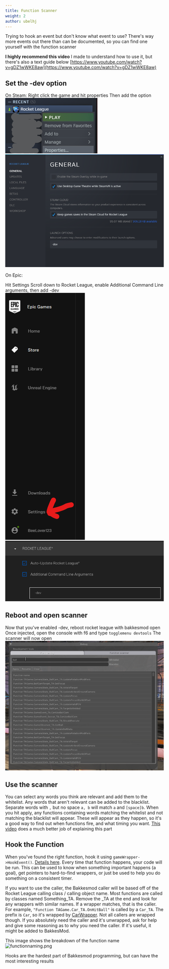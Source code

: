 ```yaml
---
title: Function Scanner
weight: 2
author: ubelhj
---
```


Trying to hook an event but don't know what event to use? There's way more events out there than can be documented, so you can find one yourself with the function scanner

**I highly recommend this video** I made to understand how to use it, but there's also a text guide below
[https://www.youtube.com/watch?v=gDZ1wWKE8aw](https://www.youtube.com/watch?v=gDZ1wWKE8aw)

## Set the -dev option

On Steam:
Right click the game and hit properties
Then add the option  
![properties](/img/steam-context-menu.png)  
![added option](/img/steam-launch-options.png)

On Epic: 

Hit Settings
Scroll down to Rocket League, enable Additional Command Line arguments, then add -dev  
![epic settings](/img/epic-settings.png)  
![epic added option](/img/epic-launch-options.png)

## Reboot and open scanner

Now that you've enabled -dev, reboot rocket league with bakkesmod open
Once injected, open the console with f6 and type `togglemenu devtools`
The scanner will now open  
![scanner](/img/function-scanner.png)

## Use the scanner

You can select any words you think are relevant and add them to the whitelist. Any words that aren't relevant can be added to the blacklist. Separate words with `,` but no space `a, b` will match `a` and `[space]b`. When you hit apply, any functions containing words matching the whitelist and not matching the blacklist will appear. These will appear as they happen, so it's a good way to find out when functions fire, and what timing you want. [This video](https://www.youtube.com/watch?v=gDZ1wWKE8aw) does a much better job of explaining this part

## Hook the Function

When you've found the right function, hook it using `gameWrapper->HookEvent()`. [Details here](/functions/using_function_hooks/). Every time that function happens, your code will be run. This can be used to know when something important happens (a goal), get pointers to hard-to-find wrappers, or just be used to help you do something on a consistent timer.

If you want to use the caller, the Bakkesmod caller will be based off of the Rocket League calling class / calling object name. Most functions are called by classes named Something_TA. Remove the _TA at the end and look for any wrappers with similar names. If a wrapper matches, that is the caller. For example, `"Function TAGame.Car_TA.OnHitBall"` is called by a `Car_TA`. The prefix is `Car`, so it's wrapped by [CarWrapper](/bakkesmod_api/Classes/Wrappers/GameObject/CarWrapper/). Not all callers are wrapped though. If you absolutely need the caller and it's unwrapped, ask for help and give some reasoning as to why you need the caller. If it's useful, it might be added to BakkesMod.

This image shows the breakdown of the function name  
![functionnaming.png](/img/functionnaming.png)

Hooks are the hardest part of Bakkesmod programming, but can have the most interesting results